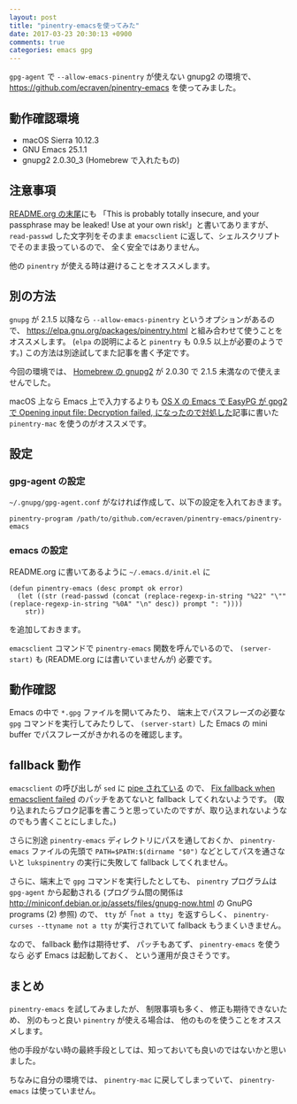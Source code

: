 ```yaml
---
layout: post
title: "pinentry-emacsを使ってみた"
date: 2017-03-23 20:30:13 +0900
comments: true
categories: emacs gpg
---
```

`gpg-agent` で `--allow-emacs-pinentry` が使えない gnupg2 の環境で、
https://github.com/ecraven/pinentry-emacs を使ってみました。

<!--more-->

## 動作確認環境

- macOS Sierra 10.12.3
- GNU Emacs 25.1.1
- gnupg2 2.0.30_3 (Homebrew で入れたもの)

## 注意事項

[README.org の末尾](https://github.com/ecraven/pinentry-emacs/blob/7c384a65eaaa37d38dbbb4e4ca89a094b498d811/README.org#emacs)にも
「This is probably totally insecure, and your passphrase may be leaked! Use at your own risk!」と書いてありますが、
`read-passwd` した文字列をそのまま `emacsclient` に返して、シェルスクリプトでそのまま扱っているので、
全く安全ではありません。

他の `pinentry` が使える時は避けることをオススメします。

## 別の方法

`gnupg` が 2.1.5 以降なら `--allow-emacs-pinentry` というオプションがあるので、
https://elpa.gnu.org/packages/pinentry.html と組み合わせて使うことをオススメします。
(`elpa` の説明によると `pinentry` も 0.9.5 以上が必要のようです。)
この方法は別途試してまた記事を書く予定です。

今回の環境では、
[Homebrew の gnupg2](https://github.com/Homebrew/homebrew-core/blob/328a89b492b600686be41b6b69b93d7c88fb8b89/Formula/gnupg2.rb)
が 2.0.30 で 2.1.5 未満なので使えませんでした。

macOS 上なら Emacs 上で入力するよりも
[OS X の Emacs で EasyPG が gpg2 で Opening input file: Decryption failed, になったので対処した](/blog/2016-08-20-mac-easypg-gpg2.html)記事に書いた
`pinentry-mac` を使うのがオススメです。

## 設定

### gpg-agent の設定

`~/.gnupg/gpg-agent.conf` がなければ作成して、以下の設定を入れておきます。

```
pinentry-program /path/to/github.com/ecraven/pinentry-emacs/pinentry-emacs
```

### emacs の設定

README.org に書いてあるように `~/.emacs.d/init.el` に

```
(defun pinentry-emacs (desc prompt ok error)
  (let ((str (read-passwd (concat (replace-regexp-in-string "%22" "\"" (replace-regexp-in-string "%0A" "\n" desc)) prompt ": "))))
    str))
```

を追加しておきます。

`emacsclient` コマンドで `pinentry-emacs` 関数を呼んでいるので、
`(server-start)` も (README.org には書いていませんが) 必要です。

## 動作確認

Emacs の中で `*.gpg` ファイルを開いてみたり、
端末上でパスフレーズの必要な `gpg` コマンドを実行してみたりして、
`(server-start)` した Emacs の mini buffer でパスフレーズがきかれるのを確認します。

## fallback 動作

`emacsclient` の呼び出しが `sed` に [pipe されている](https://github.com/ecraven/pinentry-emacs/blob/7c384a65eaaa37d38dbbb4e4ca89a094b498d811/pinentry-emacs#L24) ので、
[Fix fallback when emacsclient failed](https://github.com/ecraven/pinentry-emacs/pull/5)
のパッチをあてないと fallback してくれないようです。
(取り込まれたらブロク記事を書こうと思っていたのですが、取り込まれないようなのでもう書くことにしました。)

さらに別途 `pinentry-emacs` ディレクトリにパスを通しておくか、
`pinentry-emacs` ファイルの先頭で `PATH=$PATH:$(dirname "$0")` などとしてパスを通さないと
`lukspinentry` の実行に失敗して fallback してくれません。

さらに、端末上で `gpg` コマンドを実行したとしても、
`pinentry` プログラムは `gpg-agent` から起動される
(プログラム間の関係は http://miniconf.debian.or.jp/assets/files/gnupg-now.html の GnuPG programs (2) 参照)
ので、
`tty` が「`not a tty`」を返すらしく、
`pinentry-curses --ttyname not a tty`
が実行されていて fallback もうまくいきません。

なので、
fallback 動作は期待せず、
パッチもあてず、
`pinentry-emacs` を使うなら
必ず Emacs は起動しておく、
という運用が良さそうです。

## まとめ

`pinentry-emacs` を試してみましたが、
制限事項も多く、
修正も期待できないため、
別のもっと良い `pinentry` が使える場合は、
他のものを使うことをオススメします。

他の手段がない時の最終手段としては、知っておいても良いのではないかと思いました。

ちなみに自分の環境では、
`pinentry-mac` に戻してしまっていて、
`pinentry-emacs` は使っていません。
